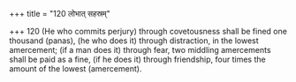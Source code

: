 +++
title = "120 लोभात् सहस्रम्"

+++
120	(He who commits perjury) through covetousness shall be fined one thousand (panas), (he who does it) through distraction, in the lowest amercement; (if a man does it) through fear, two middling amercements shall be paid as a fine, (if he does it) through friendship, four times the amount of the lowest (amercement).